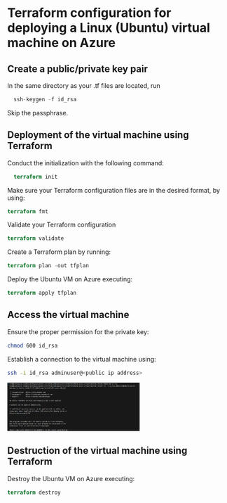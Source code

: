 # Terraform configuration for deploying a Linux (Ubuntu) virtual machine on Azure

## Create a public/private key pair

In the same directory as your .tf files are located, run

``` terraform
  ssh-keygen -f id_rsa
```
Skip the passphrase.

## Deployment of the virtual machine using Terraform

Conduct the initialization with the following command:

``` terraform
  terraform init
```
Make sure your Terraform configuration files are in the desired format, by using:

``` terraform
terraform fmt
```

Validate your Terraform configuration

``` terraform
terraform validate
```

Create a Terraform plan by running:

``` terraform
terraform plan -out tfplan
```

Deploy the Ubuntu VM on Azure executing:

``` terraform
terraform apply tfplan
```

## Access the virtual machine

Ensure the proper permission for the private key:

``` bash
chmod 600 id_rsa
```

Establish a connection to the virtual machine using:

``` bash
ssh -i id_rsa adminuser@<public ip address>
```

<p align="left">
  <img src="pictures/chmod_and_access.png" width="60%" height="60%" title="chmod_and_access">
</p>

## Destruction of the virtual machine using Terraform

Destroy the Ubuntu VM on Azure executing:

``` terraform
terraform destroy
```